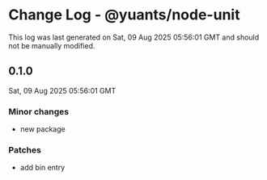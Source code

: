 # Change Log - @yuants/node-unit

This log was last generated on Sat, 09 Aug 2025 05:56:01 GMT and should not be manually modified.

## 0.1.0
Sat, 09 Aug 2025 05:56:01 GMT

### Minor changes

- new package

### Patches

- add bin entry

